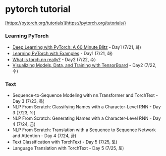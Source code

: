 # pytorch tutorial
[https://pytorch.org/tutorials](https://pytorch.org/tutorials/)


### Learning PyTorch

  * [Deep Learning with PyTorch: A 60 Minute Blitz](https://pytorch.org/tutorials/beginner/deep_learning_60min_blitz.html#) - Day1 (7/21, 화)
  * [Learning PyTorch with Examples](https://pytorch.org/tutorials/beginner/pytorch_with_examples.html) - Day1 (7/21, 화)
  * [What is torch.nn really?](https://pytorch.org/tutorials/beginner/nn_tutorial.html) - Day2 (7/22, 수)
  * [Visualizing Models, Data, and Training with TensorBoard](https://pytorch.org/tutorials/intermediate/tensorboard_tutorial.html) - Day2 (7/22, 수)
 
 
### Text

  * Sequence-to-Sequence Modeling with nn.Transformer and TorchText - Day 3 (7/23, 목)
  * NLP From Scratch: Classifying Names with a Character-Level RNN - Day 3 (7/23, 목)
  * NLP From Scratch: Generating Names with a Character-Level RNN - Day 4 (7/24, 금)
  * NLP From Scratch: Translation with a Sequence to Sequence Network and Attention - Day 4 (7/24, 금)
  * Text Classification with TorchText - Day 5 (7/25, 토)
  * Language Translation with TorchText - Day 5 (7/25, 토)

 
